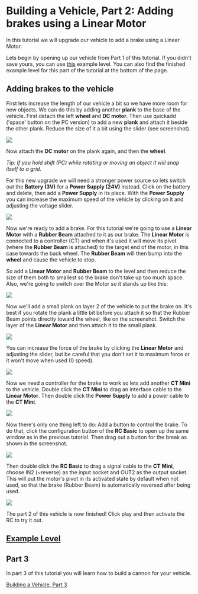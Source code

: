 # Building a Vehicle, Part 2: Adding brakes using a Linear Motor
In this tutorial we will upgrade our vehicle to add a brake using a Linear Motor.

Lets begin by opening up our vehicle from Part 1 of this tutorial. If you didn't save yours, you can use [this](http://archive.principiagame.com/level/5356) example level. You can also find the finished example level for this part of the tutorial at the bottom of the page.

## Adding brakes to the vehicle
First lets increase the length of our vehicle a bit so we have more room for new objects. We can do this by adding another **plank** to the base of the vehicle. First detach the left **wheel** and **DC motor**. Then use quickadd ('space' button on the PC version) to add a new **plank** and attach it beside the other plank. Reduce the size of it a bit using the slider (see screenshot).

![](https://i.imgur.com/JCmSCBF.png)

Now attach the **DC motor** on the plank again, and then the **wheel**.

*Tip: If you hold shift (PC) while rotating or moving an object it will snap itself to a grid.*

For this new upgrade we will need a stronger power source so lets switch out the **Battery (3V)** for a **Power Supply (24V)** instead. Click on the battery and delete, then add a **Power Supply** in its place. With the **Power Supply** you can increase the maximum speed of the vehicle by clicking on it and adjusting the voltage slider.

![](https://i.imgur.com/4UjwSp9.png)

Now we're ready to add a brake. For this tutorial we're going to use a **Linear Motor** with a **Rubber Beam** attached to it as our brake. The **Linear Motor** is connected to a controller (CT) and when it's used it will move its pivot (where the **Rubber Beam** is attached) to the target end of the motor, in this case towards the back wheel. The **Rubber Beam** will then bump into the **wheel** and cause the vehicle to stop.

So add a **Linear Motor** and **Rubber Beam** to the level and then reduce the size of them both to smallest so the brake don't take up too much space.
Also, we're going to switch over the Motor so it stands up like this:

![](https://i.imgur.com/trJmFrL.png)

Now we'll add a small plank on layer 2 of the vehicle to put the brake on. It's best if you rotate the plank a little bit before you attach it so that the Rubber Beam points directly toward the wheel, like on the screenshot. Switch the layer of the **Linear Motor** and then attach it to the small plank.

![](https://i.imgur.com/GNEku6n.png)

You can increase the force of the brake by clicking the **Linear Motor** and adjusting the slider, but be careful that you don't set it to maximum force or it won't move when used (0 speed).

![](https://i.imgur.com/YYUMVQU.png)

Now we need a controller for the brake to work so lets add another **CT Mini** to the vehicle. Double click the **CT Mini** to drag an interface cable to the **Linear Motor**. Then double click the **Power Supply** to add a power cable to the **CT Mini**.

![](https://i.imgur.com/59Q31uh.png)

Now there's only one thing left to do: Add a button to control the brake. To do that, click the configuration button of the **RC Basic** to open up the same window as in the previous tutorial. Then drag out a button for the break as shown in the screenshot.

![](https://i.imgur.com/gsxsNvU.png)

Then double click the **RC Basic** to drag a signal cable to the **CT Mini**, choose IN2 (~reverse) as the input socket and OUT2 as the output socket. This will put the motor's pivot in its activated state by default when not used, so that the brake (Rubber Beam) is automatically reversed after being used.

![](https://i.imgur.com/QyUz784.png)

The part 2 of this vehicle is now finished! Click play and then activate the RC to try it out.

## [Example Level](http://archive.principiagame.com/level/5383)

## Part 3
In part 3 of this tutorial you will learn how to build a cannon for your vehicle.

[Building a Vehicle, Part 3](Building_A_Vehicle_Part_3)